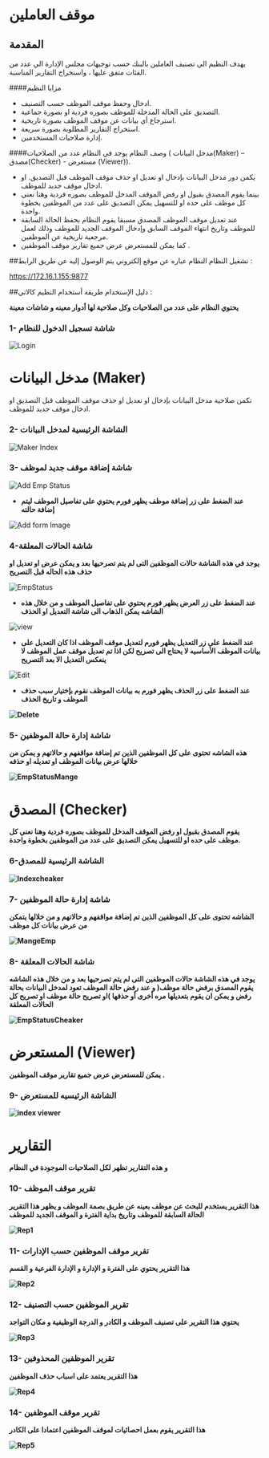 # موقف العاملين


## المقدمة
يهدف النظيم الي تصنيف العاملين بالبنك حسب توجيهات مجلس الإدارة الي عدد من الفئات متفق عليها ، واسنخراج التقارير المناسبة.

####مزايا النظيم
* ادخال وحفظ موقف الموظف حسب التصنيف. 
* التصديق على الحالة المدخلة للموظف بصوره فردية او بصورة جماعية. 
* استرجاع أي بيانات عن موقف الموظف بصورة تاريخية. 
* استخراج التقارير المطلوبة بصورة سريعة.
* إدارة صلاحيات المستخدمين.

####وصف النظام
يوجد في النظام عدد من الصلاحيات  ( مدخل البيانات(Maker) –   مصدق(Checker) - مستعرض (Viewer)).

 * يكمن دور مدخل البيانات بإدخال او تعديل او حذف موقف الموظف قبل التصديق. او ادخال موقف جديد للموظف.
 * بينما يقوم المصدق بقبول او رفض الموقف المدخل للموظف بصوره فردية وهنا نعني كل موظف على حده او للتسهيل يمكن التصديق على عدد من الموظفين بخطوة واحدة.  
* عند تعديل موقف الموظف المصدق مسبقا يقوم النظام بحفظ الحالة السابقة للموظف وتاريخ انتهاء الموقف السابق
 وإدخال الموقف الجديد للموظف وذلك لعمل مرجعية تاريخية عن الموظفين.
* كما يمكن للمستعرض  عرض جميع تقارير موقف الموظفين .

##تشغيل النظام
النظام عباره عن موقع إلكتروني يتم الوصول إليه عن طريق الرابط :

<a href="https://172.16.1.155:9877/"  target="_blank" rel="noopener"> https://172.16.1.155:9877 </a>

##دليل الإستخدام
طريقة أستخدام النظيم كالاتي :

<b>يحتوي النظام على عدد من الصلاحيات وكل صلاحية لها أدوار معينه و شاشات معينة </b>
### 1- شاشة تسجيل الدخول للنظام

![Login](images/Login.png)

# مدخل البيانات (Maker)
تكمن صلاحية مدخل البيانات بإدخال او تعديل او حذف موقف الموظف قبل التصديق او ادخال موقف جديد للموظف.
### 2- الشاشة الرئيسية لمدخل البيانات 
 
![Maker Index](images/indexformaker.png)

### 3- شاشة إضافة موقف جديد لموظف 

![Add Emp Status](images/AddEmp.png)

* <b>عند الضغط على زر إضافة موظف يظهر فورم يحتوي على تفاصيل الموظف ليتم إضافة حالته</b>

![ِAdd form Image](images/addform.png)

### 4-شاشة الحالات المعلقة
<b> يوجد في هذه الشاشة حالات الموظفين التى لم يتم تصرحيها بعد و يمكن عرض او تعديل او حذف هذه الحاله قبل التصريح</b>

![EmpStatus](images/EmpStatus.png)

* <b> عند الضغط على زر العرض يظهر فورم يحتوي على تفاصيل الموظف و من خلال هذه الشاشه يمكن الذهاب الى شاشة التعديل او الحذف</b>

![view](images/view.png)

* <b> عند الضغط على زر التعديل يظهر فورم لتعديل موقف الموظف اذا كان التعديل على بيانات الموظف الأساسيه لا يحتاج الى تصريح لكن اذا تم تعديل موقف عمل الموظف لا ينعكس التعديل الا بعد التصريح</b>


![Edit](images/Edit.png)

* <b>عند الضغط على زر الحذف يظهر فورم به بيانات الموظف نقوم بإختيار سبب حذف الموظف و تاريخ الحذف

![Delete](images/Delete.png)

### 5- شاشة إدارة حالة الموظفين
<b>هذه الشاشه تحتوى على كل الموظفين الذين تم إضافة مواقفهم و حالاتهم و يمكن من خلالها عرض بيانات الموظف او تعديله او حذفه</b>

![EmpStatusMange](images/EmpStatusMange.png)

# المصدق (Checker)
 يقوم المصدق بقبول او رفض الموقف المدخل للموظف بصوره فردية وهنا نعني كل موظف على حده او للتسهيل يمكن التصديق على عدد من الموظفين بخطوة واحدة.

### 6-الشاشة الرئيسية للمصدق

![Indexcheaker](images/Indexcheaker.png)

### 7- شاشة إدارة حالة الموظفين
الشاشه تحتوى على كل الموظفين الذين تم إضافة مواقفهم و حالاتهم و من خلالها يتمكن من عرض بيانات كل موظف

![MangeEmp](images/MangeEmp.png)

### 8- شاشة الحالات المعلقة

 يوجد في هذه الشاشة حالات الموظفين التى لم يتم تصرحيها بعد و من خلال هذه الشاشه يقوم المصدق برفض حالة موظف( و عند رفض حالة الموظف تعود لمدخل البيانات بحالة رفض و يمكن ان يقوم بتعديلها مره أخرى أو حذفها )او تصريح حالة موظف او تصريح كل الحالات المعلقة

![EmpStatusCheaker](images/EmpStatusCheaker.png)

# المستعرض (Viewer)
يمكن للمستعرض عرض جميع تقارير موقف الموظفين .

### 9- الشاشة الرئيسيه للمستعرض

![index viewer](images/indexviewer.png)

# التقارير

و هذه التقارير تظهر لكل الصلاحيات الموجودة في النظام 

### 10-  تقرير موقف الموظف


هذا التقرير يستخدم للبحث عن موظف بعينه عن طريق بصمة الموظف و يظهر هذا التقرير  الحالة السابقة للموظف وتاريخ بداية الفترة و الموقف الجديد للموظف

![Rep1](images/Rep1.png)



### 11- تقرير موقف الموظفين حسب الإدارات

هذا التقرير يحتوي على الفترة و الإدارة و الإدارة الفرعية و القسم 

![Rep2](images/Rep2.png)

### 12- تقرير الموظفين حسب التصنيف
يحتوي هذا التقرير على تصنيف الموظف و الكادر و الدرجة الوظيفية و مكان التواجد

![Rep3](images/Rep3.png)

### 13- تقرير الموظفين المحذوفين
هذا التقرير يعتمد على اسباب حذف الموظفين

![Rep4](images/Rep4.png)

### 14- تقرير موقف الموظفين
هذا التقرير يقوم بعمل احصائيات لموقف الموظفين اعتمادا على الكادر 

![Rep5](images/Rep5.png)
